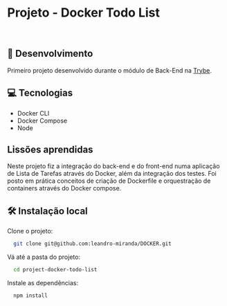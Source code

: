 # Projeto - Docker Todo List

<br />

## 🔨 Desenvolvimento

Primeiro projeto desenvolvido durante o módulo de Back-End na <a href="https://betrybe.com/" target="_blank">Trybe</a>.

## 💻 Tecnologias

* Docker CLI
* Docker Compose
* Node

## Lissões aprendidas

Neste projeto fiz a integração do back-end e do front-end numa aplicação de Lista de Tarefas através do Docker, além da integração dos testes. Foi posto em prática conceitos de criação de Dockerfile e orquestração de containers através do Docker compose.

## 🛠 Instalação local

Clone o projeto:

```bash
  git clone git@github.com:leandro-miranda/DOCKER.git
```

Vá até a pasta do projeto:

```bash
  cd project-docker-todo-list
```

Instale as dependências:

```bash
  npm install
```